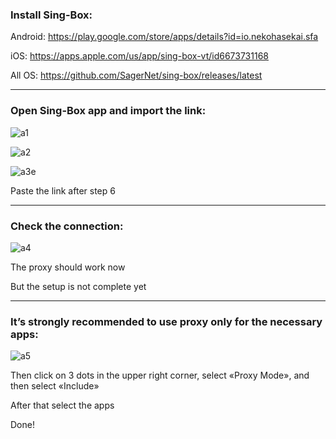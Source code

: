 ### Install Sing-Box:
Android: https://play.google.com/store/apps/details?id=io.nekohasekai.sfa

iOS: https://apps.apple.com/us/app/sing-box-vt/id6673731168

All OS: https://github.com/SagerNet/sing-box/releases/latest

-----

### Open Sing-Box app and import the link:
![a1](https://github.com/user-attachments/assets/5323c7f4-5e45-44dd-9cfe-1cd7ed0d2c1b)

![a2](https://github.com/user-attachments/assets/7dd5ee7f-2fd9-4258-81c2-032ca7631663)

![a3e](https://github.com/user-attachments/assets/9c2999c5-f62f-4e1c-bc26-557e67fa6218)

Paste the link after step 6

-----

### Check the connection:
![a4](https://github.com/user-attachments/assets/b1031b28-df75-4993-92f7-c1c9a0e6fb05)

The proxy should work now

But the setup is not complete yet

-----

### It’s strongly recommended to use proxy only for the necessary apps:
![a5](https://github.com/user-attachments/assets/ded0c2bb-09b6-47f9-82ff-f221fef2ad6a)

Then click on 3 dots in the upper right corner, select «Proxy Mode», and then select «Include»

After that select the apps

Done!
